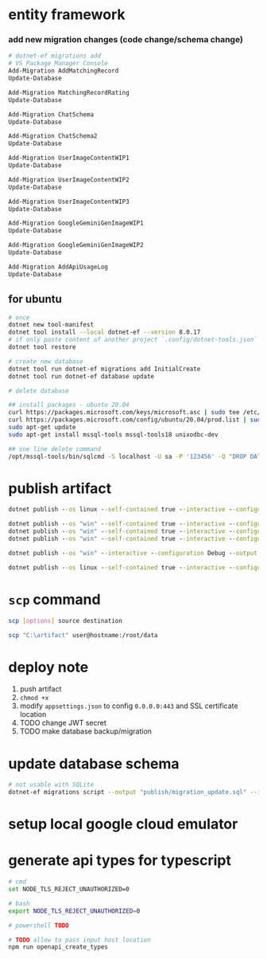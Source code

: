 # entity framework

### add new migration changes (code change/schema change)

```sh
# dotnet-ef migrations add
# VS Package Manager Console
Add-Migration AddMatchingRecord
Update-Database

Add-Migration MatchingRecordRating
Update-Database

Add-Migration ChatSchema
Update-Database

Add-Migration ChatSchema2
Update-Database

Add-Migration UserImageContentWIP1
Update-Database

Add-Migration UserImageContentWIP2
Update-Database

Add-Migration UserImageContentWIP3
Update-Database

Add-Migration GoogleGeminiGenImageWIP1
Update-Database

Add-Migration GoogleGeminiGenImageWIP2
Update-Database

Add-Migration AddApiUsageLog
Update-Database
```

## for ubuntu

```sh
# once
dotnet new tool-manifest
dotnet tool install --local dotnet-ef --version 8.0.17
# if only paste content of another project `.config/dotnet-tools.json`
dotnet tool restore

# create new database
dotnet tool run dotnet-ef migrations add InitialCreate
dotnet tool run dotnet-ef database update

# delete database

## install packages - ubuntu 20.04
curl https://packages.microsoft.com/keys/microsoft.asc | sudo tee /etc/apt/trusted.gpg.d/microsoft.asc
curl https://packages.microsoft.com/config/ubuntu/20.04/prod.list | sudo tee /etc/apt/sources.list.d/mssql-release.list
sudo apt-get update
sudo apt-get install mssql-tools mssql-tools18 unixodbc-dev

## one line delete command
/opt/mssql-tools/bin/sqlcmd -S localhost -U sa -P '123456' -Q "DROP DATABASE PRN232_Library;"
```

# publish artifact

```cmd
dotnet publish --os linux --self-contained true --interactive --configuration Release --output publish

dotnet publish --os "win" --self-contained true --interactive --configuration Release --output "publish_win-x64"
dotnet publish --os "win" --self-contained true --interactive --configuration Release --output "publish_win_x64_release"
dotnet publish --os "win" --self-contained true --interactive --configuration Debug --output "publish_win_x64_debug"

dotnet publish --os "win" --interactive --configuration Debug --output "../tinderserver_publish_win_x64_debug"

dotnet publish --os linux --self-contained true --interactive --configuration Release --output "../tinderserver_linux_x64_release_publish"
```

# `scp` command

```sh
scp [options] source destination

scp "C:\artifact" user@hostname:/root/data
```

# deploy note

1. push artifact
2. `chmod +x`
3. modify `appsettings.json` to config `0.0.0.0:443` and SSL certificate location
4. TODO change JWT secret
5. TODO make database backup/migration

# update database schema

```sh
# not usable with SQLite
dotnet-ef migrations script --output "publish/migration_update.sql" --idempotent
```

# setup local google cloud emulator

# generate api types for typescript

```sh
# cmd
set NODE_TLS_REJECT_UNAUTHORIZED=0

# bash
export NODE_TLS_REJECT_UNAUTHORIZED=0

# powershell TODO

# TODO allow to pass input host location
npm run openapi_create_types
```
